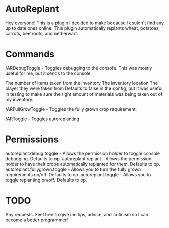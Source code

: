# AutoReplant
Hey everyone! This is a plugin I decided to make because I couldn't find any up to date ones online. This plugin automatically replants wheat, potatoes, carrots, beetroots, and netherwart.

# Commands
/ARDebugToggle - Toggles debugging to the console. This was mostly useful for me, but it sends to the console:

The number of items taken from the inventory
The inventory location
The player they were taken from
Defaults to false in the config, but it was useful in testing to make sure the right amount of materials was being taken out of my inventory.

/ARFullGrowToggle - Toggles the fully grown crop requirement.

/ARToggle - Toggles autoreplanting

# Permissions
autoreplant.debug.toggle - Allows the permission holder to toggle console debugging. Defaults to op.
autoreplant.replant - Allows the permission holder to have their crops automatically replanted for them. Defaults to op.
autoreplant.fullygrown.toggle - Allows you to turn the fully grown requirements on/off. Defaults to op.
autoreplant.toggle - Allows you to toggle replanting on/off. Defaults to op.
# TODO
Any requests.
Feel free to give me tips, advice, and criticism so I can become a better programmer!

